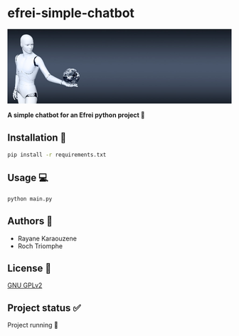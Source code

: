 # efrei-simple-chatbot

![img.png](img_1.png)

**A simple chatbot for an Efrei python project :robot:**


## Installation :wrench:
```bash
pip install -r requirements.txt
```

## Usage :computer:
```bash
python main.py
```

## Authors :art:
- Rayane Karaouzene
- Roch Triomphe

## License :page_facing_up:
[GNU GPLv2](https://choosealicense.com/licenses/gpl-2.0/)

## Project status :white_check_mark:
Project running :runner: